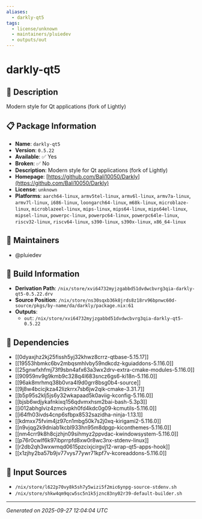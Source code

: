 ```yaml
---
aliases:
  - darkly-qt5
tags:
  - license/unknown
  - maintainers/pluiedev
  - outputs/out
---
```


# darkly-qt5

## 📝 Description

Modern style for Qt applications (fork of Lightly)

## 📋 Package Information

- **Name**: `darkly-qt5`
- **Version**: `0.5.22`
- **Available**: ✅ Yes
- **Broken**: ✅ No
- **Description**: Modern style for Qt applications (fork of Lightly)
- **Homepage**: [https://github.com/Bali10050/Darkly](https://github.com/Bali10050/Darkly)
- **License**: `unknown`
- **Platforms**: `aarch64-linux`, `armv5tel-linux`, `armv6l-linux`, `armv7a-linux`, `armv7l-linux`, `i686-linux`, `loongarch64-linux`, `m68k-linux`, `microblaze-linux`, `microblazeel-linux`, `mips-linux`, `mips64-linux`, `mips64el-linux`, `mipsel-linux`, `powerpc-linux`, `powerpc64-linux`, `powerpc64le-linux`, `riscv32-linux`, `riscv64-linux`, `s390-linux`, `s390x-linux`, `x86_64-linux`
## 👥 Maintainers

- @pluiedev


## 🔧 Build Information

- **Derivation Path**: `/nix/store/xvi64732myjzgabbd51dvdwcbvrg3qia-darkly-qt5-0.5.22.drv`
- **Source Position**: `/nix/store/ns30sqxb36k8jrds8z18rv96bpnwc60d-source/pkgs/by-name/da/darkly/package.nix:61`
- **Outputs**:
  - `out`:  `/nix/store/xvi64732myjzgabbd51dvdwcbvrg3qia-darkly-qt5-0.5.22`

## 🔗 Dependencies

- [[0dyaxjhz2kj25fissh5yj32khwz8crrz-qtbase-5.15.17]]
- [[19553hbmkc6bv2mbqsmhlvby59ndkcdz-kguiaddons-5.116.0]]
- [[25gnwfxhfmj73f9sbn4afx63a3wx2drv-extra-cmake-modules-5.116.0]]
- [[90959nv9g9kmb9c328q4l683sncz6gs6-ki18n-5.116.0]]
- [[96ak8mrhmq38b0vra4l9d0grr8bsg0b4-source]]
- [[9j8w4bcicjkza42lizkrrx7sb6jw2qik-cmake-3.31.7]]
- [[b5p95s2klj5js6y32wkapaad5k0aviig-kconfig-5.116.0]]
- [[bjsb6wdjykafnkixq156qdvmxhsm2bai-bash-5.3p3]]
- [[i012abhglviz4zmcivpkh0fd4kdc0g09-kcmutils-5.116.0]]
- [[i64fh03ivds4cnp6sfbpx8532sazidha-ninja-1.13.1]]
- [[kdmxx75fvim4jz97cn1mbg50k7s2j0xq-kirigami2-5.116.0]]
- [[n9vjqg2k9dniab1kcbl933hn95m8dpgp-kiconthemes-5.116.0]]
- [[nm4crr9k8h8cjzhjn09sihmyz2ppvdac-kwindowsystem-5.116.0]]
- [[p76r0cwlf6k97ibprrpfd8xw0r8wc3nx-stdenv-linux]]
- [[r2db2qh3wxwmqd0615pzcixjcirgvj12-wrap-qt5-apps-hook]]
- [[x1zjhy2ba57b9jv77vys77ywr71kpf7v-kcoreaddons-5.116.0]]

## 📁 Input Sources

- `/nix/store/l622p70vy8k5sh7y5wizi5f2mic6ynpg-source-stdenv.sh`
- `/nix/store/shkw4qm9qcw5sc5n1k5jznc83ny02r39-default-builder.sh`

---
*Generated on 2025-09-27 12:04:04 UTC*
